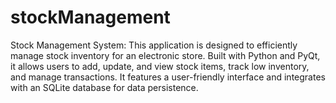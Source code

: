 # stockManagement
Stock Management System: This application is designed to efficiently manage stock inventory for an electronic store. Built with Python and PyQt, it allows users to add, update, and view stock items, track low inventory, and manage transactions. It features a user-friendly interface and integrates with an SQLite database for data persistence.

